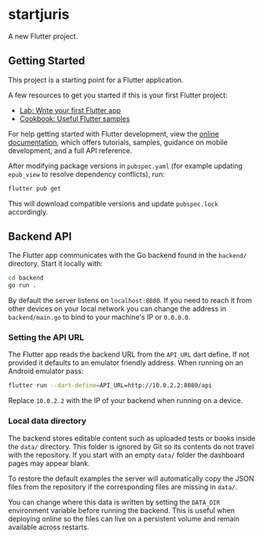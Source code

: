 # startjuris

A new Flutter project.

## Getting Started

This project is a starting point for a Flutter application.

A few resources to get you started if this is your first Flutter project:

- [Lab: Write your first Flutter app](https://docs.flutter.dev/get-started/codelab)
- [Cookbook: Useful Flutter samples](https://docs.flutter.dev/cookbook)

For help getting started with Flutter development, view the
[online documentation](https://docs.flutter.dev/), which offers tutorials,
samples, guidance on mobile development, and a full API reference.

After modifying package versions in `pubspec.yaml` (for example updating
`epub_view` to resolve dependency conflicts), run:

```bash
flutter pub get
```

This will download compatible versions and update `pubspec.lock` accordingly.

## Backend API

The Flutter app communicates with the Go backend found in the `backend/` directory. Start it locally with:

```bash
cd backend
go run .
```

By default the server listens on `localhost:8080`.
If you need to reach it from other devices on your local network you can
change the address in `backend/main.go` to bind to your machine's IP or
`0.0.0.0`.

### Setting the API URL

The Flutter app reads the backend URL from the `API_URL` dart define. If not provided it defaults to an emulator friendly address. When running on an Android emulator pass:

```bash
flutter run --dart-define=API_URL=http://10.0.2.2:8080/api
```

Replace `10.0.2.2` with the IP of your backend when running on a device.

### Local data directory

The backend stores editable content such as uploaded tests or
books inside the `data/` directory. This folder is ignored by Git so
its contents do not travel with the repository. If you start with an
empty `data/` folder the dashboard pages may appear blank.

To restore the default examples the server will automatically copy the
JSON files from the repository if the corresponding files are missing in
`data/`.

You can change where this data is written by setting the `DATA_DIR`
environment variable before running the backend. This is useful when
deploying online so the files can live on a persistent volume and remain
available across restarts.

